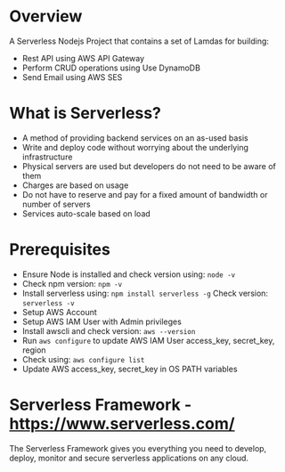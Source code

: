 # Overview
A Serverless Nodejs Project that contains a set of Lamdas for building:
* Rest API using AWS API Gateway
* Perform CRUD operations using Use DynamoDB
* Send Email using AWS SES

# What is Serverless?
* A method of providing backend services on an as-used basis
* Write and deploy code without worrying about the underlying infrastructure
* Physical servers are used but developers do not need to be aware of them
* Charges are based on usage
* Do not have to reserve and pay for a fixed amount of bandwidth or number of servers
* Services auto-scale based on load


# Prerequisites
* Ensure Node is installed and check version using: `node -v`
* Check npm version: `npm -v`
* Install serverless using: `npm install serverless -g` Check version: `serverless -v`
* Setup AWS Account
* Setup AWS IAM User with Admin privileges
* Install awscli and check version: `aws --version`
* Run `aws configure` to update AWS IAM User access_key, secret_key, region
* Check using: `aws configure list`
* Update AWS access_key, secret_key in OS PATH variables


# Serverless Framework - https://www.serverless.com/
The Serverless Framework gives you everything you need to develop, deploy, monitor and secure serverless applications on any cloud.
